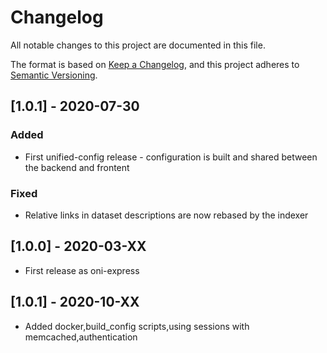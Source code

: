 Changelog
=========

All notable changes to this project are documented in this file.

The format is based on [Keep a Changelog](https://keepachangelog.com/en/1.0.0/),
and this project adheres to [Semantic Versioning](https://semver.org/spec/v2.0.0.html).

## [1.0.1] - 2020-07-30

### Added

- First unified-config release - configuration is built and shared between the backend and frontent

### Fixed

- Relative links in dataset descriptions are now rebased by the indexer

## [1.0.0] - 2020-03-XX

- First release as oni-express

## [1.0.1] - 2020-10-XX

- Added docker,build_config scripts,using sessions with memcached,authentication



